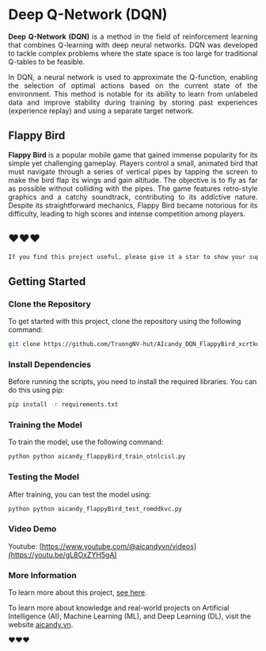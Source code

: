 # Deep Q-Network (DQN)
<p align="justify">
<strong>Deep Q-Network (DQN) </strong> is a method in the field of reinforcement learning that combines Q-learning with deep neural networks. DQN was developed to tackle complex problems where the state space is too large for traditional Q-tables to be feasible.
</p>
<p align="justify">
In DQN, a neural network is used to approximate the Q-function, enabling the selection of optimal actions based on the current state of the environment. This method is notable for its ability to learn from unlabeled data and improve stability during training by storing past experiences (experience replay) and using a separate target network.
</p>

## Flappy Bird
<p align="justify">
<strong>Flappy Bird</strong> is a popular mobile game that gained immense popularity for its simple yet challenging gameplay. Players control a small, animated bird that must navigate through a series of vertical pipes by tapping the screen to make the bird flap its wings and gain altitude. The objective is to fly as far as possible without colliding with the pipes. The game features retro-style graphics and a catchy soundtrack, contributing to its addictive nature. Despite its straightforward mechanics, Flappy Bird became notorious for its difficulty, leading to high scores and intense competition among players.
</p>


## ❤️❤️❤️


```bash
If you find this project useful, please give it a star to show your support and help others discover it!
```

## Getting Started

### Clone the Repository

To get started with this project, clone the repository using the following command:

```bash
git clone https://github.com/TruongNV-hut/AIcandy_DQN_FlappyBird_xcrtkuqo.git
```

### Install Dependencies
Before running the scripts, you need to install the required libraries. You can do this using pip:

```bash
pip install -r requirements.txt
```

### Training the Model

To train the model, use the following command:

```bash
python python aicandy_flappyBird_train_otnlcisl.py
```

### Testing the Model

After training, you can test the model using:

```bash
python python aicandy_flappyBird_test_romddkvc.py
```

### Video Demo
Youtube: [https://www.youtube.com/@aicandyvn/videos](https://youtu.be/gL8OxZYH5gA)


### More Information

To learn more about this project, [see here](https://aicandy.vn/ung-dung-machine-learning-huan-luyen-bot-choi-flappy-bird).

To learn more about knowledge and real-world projects on Artificial Intelligence (AI), Machine Learning (ML), and Deep Learning (DL), visit the website [aicandy.vn](https://aicandy.vn/).

❤️❤️❤️




